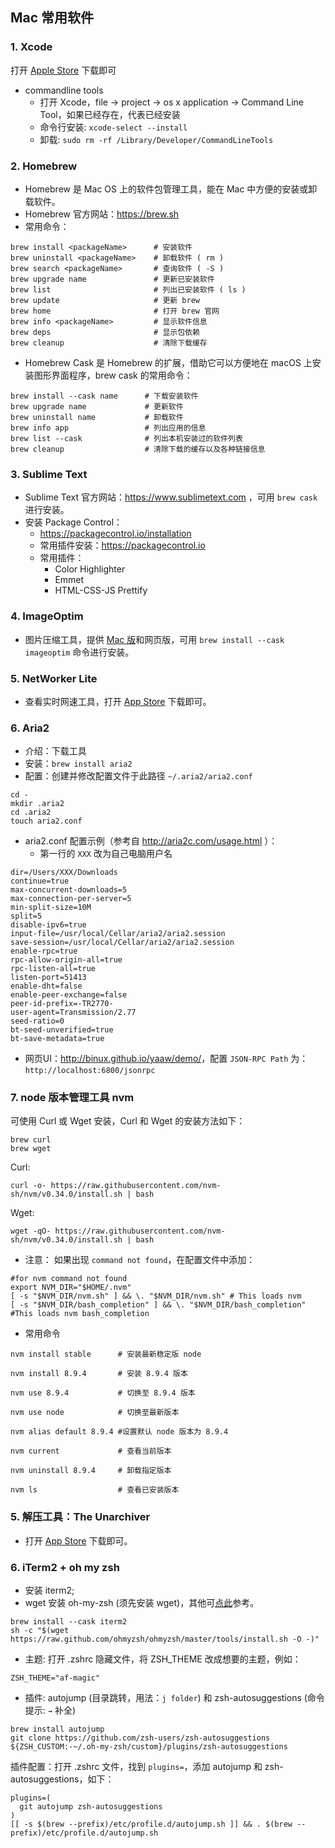## Mac 常用软件
### 1. Xcode
打开 <a href="https://apps.apple.com/cn/app/xcode/id497799835?mt=12">Apple Store</a> 下载即可
* commandline tools
    - 打开 Xcode，file -> project -> os x application -> Command Line
Tool，如果已经存在，代表已经安装
    - 命令行安装:  `xcode-select --install`
    - 卸载: `sudo rm -rf /Library/Developer/CommandLineTools`

### 2. Homebrew
* Homebrew 是 Mac OS 上的软件包管理工具，能在 Mac 中方便的安装或卸载软件。
* Homebrew 官方网站：https://brew.sh
* 常用命令：
```
brew install <packageName>      # 安装软件
brew uninstall <packageName>    # 卸载软件 ( rm )
brew search <packageName>       # 查询软件 ( -S )
brew upgrade name               # 更新已安装软件
brew list                       # 列出已安装软件 ( ls )
brew update                     # 更新 brew
brew home                       # 打开 brew 官网
brew info <packageName>         # 显示软件信息
brew deps                       # 显示包依赖
brew cleanup                    # 清除下载缓存
```
* Homebrew Cask 是 Homebrew 的扩展，借助它可以方便地在 macOS 上安装图形界面程序，brew cask 的常用命令：
```
brew install --cask name      # 下载安装软件
brew upgrade name      		  # 更新软件
brew uninstall name    		  # 卸载软件
brew info app          		  # 列出应用的信息
brew list --cask              # 列出本机安装过的软件列表
brew cleanup           		  # 清除下载的缓存以及各种链接信息
```

### 3. Sublime Text
* Sublime Text 官方网站：https://www.sublimetext.com ，可用 `brew cask` 进行安装。
* 安装 Package Control：
	+ https://packagecontrol.io/installation
	+ 常用插件安装：https://packagecontrol.io
	+ 常用插件：
		* Color Highlighter
		* Emmet
		* HTML-CSS-JS Prettify

### 4. ImageOptim
* 图片压缩工具，提供 <a href="https://imageoptim.com/mac">Mac 版</a>和网页版，可用 `brew install --cask imageoptim` 命令进行安装。

### 5. NetWorker Lite
* 查看实时网速工具，打开 <a href="https://apps.apple.com/cn/app/networker-lite/id1228738830?mt=12">App Store</a> 下载即可。

### 6. Aria2
* 介绍：下载工具
* 安装：`brew install aria2`
* 配置：创建并修改配置文件于此路径 `~/.aria2/aria2.conf`
```
cd -
mkdir .aria2
cd .aria2
touch aria2.conf
```
* aria2.conf 配置示例（参考自 <a href="http://aria2c.com/usage.html">http://aria2c.com/usage.html</a> ）：
	- 第一行的 `XXX` 改为自己电脑用户名
```
dir=/Users/XXX/Downloads
continue=true
max-concurrent-downloads=5
max-connection-per-server=5
min-split-size=10M
split=5
disable-ipv6=true
input-file=/usr/local/Cellar/aria2/aria2.session
save-session=/usr/local/Cellar/aria2/aria2.session
enable-rpc=true
rpc-allow-origin-all=true
rpc-listen-all=true
listen-port=51413
enable-dht=false
enable-peer-exchange=false
peer-id-prefix=-TR2770-
user-agent=Transmission/2.77
seed-ratio=0
bt-seed-unverified=true
bt-save-metadata=true
```
* 网页UI：<a href="http://binux.github.io/yaaw/demo/">http://binux.github.io/yaaw/demo/</a>，配置 `JSON-RPC Path` 为：`http://localhost:6800/jsonrpc`

### 7. node 版本管理工具 nvm
可使用 Curl 或 Wget 安装，Curl 和 Wget 的安装方法如下：
```
brew curl
brew wget
```
Curl:
```
curl -o- https://raw.githubusercontent.com/nvm-sh/nvm/v0.34.0/install.sh | bash
```
Wget:
```
wget -qO- https://raw.githubusercontent.com/nvm-sh/nvm/v0.34.0/install.sh | bash
```
* 注意：
如果出现 `command not found`，在配置文件中添加：
```
#for nvm command not found
export NVM_DIR="$HOME/.nvm"
[ -s "$NVM_DIR/nvm.sh" ] && \. "$NVM_DIR/nvm.sh" # This loads nvm
[ -s "$NVM_DIR/bash_completion" ] && \. "$NVM_DIR/bash_completion" #This loads nvm bash_completion
```

* 常用命令

```
nvm install stable      # 安装最新稳定版 node

nvm install 8.9.4       # 安装 8.9.4 版本

nvm use 8.9.4           # 切换至 8.9.4 版本

nvm use node            # 切换至最新版本

nvm alias default 8.9.4 #设置默认 node 版本为 8.9.4

nvm current             # 查看当前版本

nvm uninstall 8.9.4     # 卸载指定版本

nvm ls                  # 查看已安装版本
```

### 5. 解压工具：The Unarchiver
* 打开 <a href="https://apps.apple.com/cn/app/the-unarchiver/id425424353?mt=12">App Store</a> 下载即可。

### 6. iTerm2 + oh my zsh
* 安装 iterm2; 
* wget 安装 oh-my-zsh (须先安装 wget)，其他可<a href="https://ohmyz.sh/#install">点此</a>参考。
```
brew install --cask iterm2
sh -c "$(wget https://raw.github.com/ohmyzsh/ohmyzsh/master/tools/install.sh -O -)"
```
* 主题: 打开 .zshrc 隐藏文件，将 ZSH_THEME 改成想要的主题，例如：
```
ZSH_THEME="af-magic"
```
* 插件: 
autojump (目录跳转，用法：`j folder`) 和 zsh-autosuggestions (命令提示: `→` 补全)
```
brew install autojump
git clone https://github.com/zsh-users/zsh-autosuggestions ${ZSH_CUSTOM:-~/.oh-my-zsh/custom}/plugins/zsh-autosuggestions

```
插件配置：打开 .zshrc 文件，找到 `plugins=`，添加 autojump 和 zsh-autosuggestions，如下：
```
plugins=(
  git autojump zsh-autosuggestions
)
[[ -s $(brew --prefix)/etc/profile.d/autojump.sh ]] && . $(brew --prefix)/etc/profile.d/autojump.sh
```